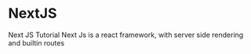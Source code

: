 # NextJS
Next JS Tutorial
Next Js is a react framework, with server side rendering and builtin routes
